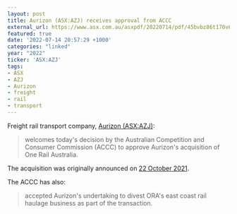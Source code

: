 ```yaml
---
layout: post
title: Aurizon (ASX:AZJ) receives approval from ACCC
external_url: https://www.asx.com.au/asxpdf/20220714/pdf/45bvbz86t170v6.pdf
featured: true
date: '2022-07-14 20:57:29 +1000'
categories: "linked"
year: "2022"
ticker: 'ASX:AZJ'
tags:
- ASX
- AZJ
- Aurizon
- freight
- rail
- transport
---
```


Freight rail transport company, [Aurizon (ASX:AZJ)](https://www2.asx.com.au/markets/company/AZJ):

> welcomes today's decision by the Australian Competition and Consumer Commission (ACCC) to approve Aurizon's acquisition of One Rail Australia.

The acquisition was originally announced on [22 October 2021](https://cdn-api.markitdigital.com/apiman-gateway/ASX/asx-research/1.0/file/2924-02439349-2A1332715?access_token=83ff96335c2d45a094df02a206a39ff4).

The ACCC has also: 

> accepted Aurizon's undertaking to divest ORA's east coast rail haulage business as part of the transaction.
